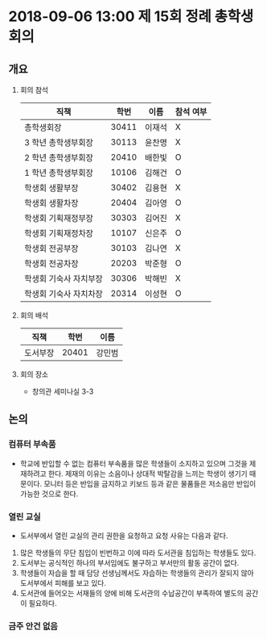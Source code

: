 # 2018-09-06 13:00 제 15회 정례 총학생회의

## 개요

1.  회의 참석

    | 직책                   | 학번  | 이름   | 참석 여부 |
    | ---------------------- | ----- | ------ | --------- |
    | 총학생회장             | 30411 | 이재석 | X         |
    | 3 학년 총학생부회장    | 30113 | 윤찬명 | X         |
    | 2 학년 총학생부회장    | 20410 | 배한빛 | O         |
    | 1 학년 총학생부회장    | 10106 | 김해건 | O         |
    | 학생회 생활부장        | 30402 | 김용현 | X         |
    | 학생회 생활차장        | 20404 | 김아영 | O         |
    | 학생회 기획재정부장    | 30303 | 김어진 | X         |
    | 학생회 기획재정차장    | 10107 | 신은주 | O         |
    | 학생회 전공부장        | 30103 | 김나연 | X         |
    | 학생회 전공차장        | 20203 | 박준형 | O         |
    | 학생회 기숙사 자치부장 | 30306 | 박해빈 | X         |
    | 학생회 기숙사 자치차장 | 20314 | 이성현 | O         |

2.  회의 배석

    | 직책 | 학번 | 이름 |
    | ---- | ---- | ---- |
    | 도서부장 | 20401 | 강민범 |

3.  회의 장소
    -   창의관 세미나실 3-3

## 논의
### 컴퓨터 부속품
-   학교에 반입할 수 없는 컴퓨터 부속품을 많은 학생들이 소지하고 있으며 그것을 제재하려고 한다. 제재의 이유는 소음이나 상대적 박탈감을 느끼는 학생이 생기기 때문이다. 모니터 등은 반입을 금지하고 키보드 등과 같은 물품들은 저소음만 반입이 가능한 것으로 한다.

### 열린 교실
-   도서부에서 열린 교실의 관리 권한을 요청하고 요청 사유는 다음과 같다.
1.  많은 학생들의 무단 침입이 빈번하고 이에 따라 도서관을 침입하는 학생들도 있다.
1.  도서부는 공식적인 하나의 부서임에도 불구하고 부서만의 활동 공간이 없다. 
1.  학생들이 자습을 할 때 담당 선생님께서도 자습하는 학생들의 관리가 잘되지 않아 도서부에서 피해를 보고 있다.
1.  도서관에 들어오는 서재들의 양에 비해 도서관의 수납공간이 부족하여 별도의 공간이 필요하다.

### 금주 안건 없음